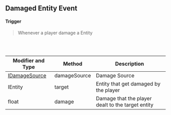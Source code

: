 ## Damaged Entity Event


#### Trigger
> Whenever a player damage a Entity
<br>
<br>



Modifier and Type | Method | Description
------- | ------------- | -------------------------------------------------------------
[IDamageSource](https://github.com/PewDizinho/CustomNPCPlus-Script-Documentation/blob/main/API/IDamageSource.md) | damageSource | Damage Source
IEntity | target | Entity that get damaged by the player
float | damage | Damage that the player dealt to the target entity
